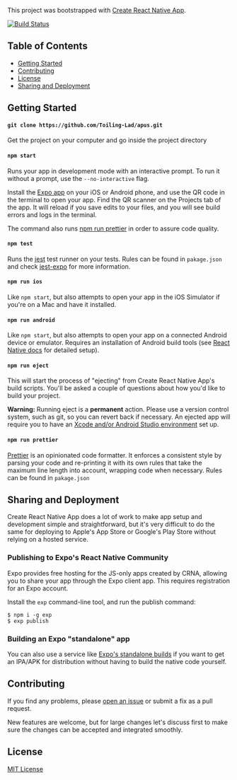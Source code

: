 This project was bootstrapped with [Create React Native App](https://github.com/react-community/create-react-native-app).

[![Build Status](https://travis-ci.org/Toiling-Lad/apus.svg?branch=master)](https://travis-ci.org/Toiling-Lad/apus)

## Table of Contents

* [ Getting Started](#getting-started)
* [ Contributing ](#contributing)
* [ License ](#license)
* [ Sharing and Deployment ](#sharing-and-deployment)

## Getting Started

#### `git clone https://github.com/Toiling-Lad/apus.git`

Get the project on your computer and go inside the project directory

#### `npm start`

Runs your app in development mode with an interactive prompt. To run it without a prompt, use the `--no-interactive` flag.

Install the [Expo app](https://expo.io) on your iOS or Android phone, and use the QR code in the terminal to open your app. Find the QR scanner on the Projects tab of the app. It will reload if you save edits to your files, and you will see build errors and logs in the terminal.

The command also runs [npm run prettier](#npm-prettier) in order to assure code quality.

#### `npm test`

Runs the [jest](https://github.com/facebook/jest) test runner on your tests. Rules can be found in `pakage.json` and check [jest-expo](https://github.com/expo/jest-expo) for more information.

#### `npm run ios`

Like `npm start`, but also attempts to open your app in the iOS Simulator if you're on a Mac and have it installed.

#### `npm run android`

Like `npm start`, but also attempts to open your app on a connected Android device or emulator. Requires an installation of Android build tools (see [React Native docs](https://facebook.github.io/react-native/docs/getting-started.html) for detailed setup).

#### `npm run eject`

This will start the process of "ejecting" from Create React Native App's build scripts. You'll be asked a couple of questions about how you'd like to build your project.

**Warning:** Running eject is a **permanent** action. Please use a version control system, such as git, so you can revert back if necessary. An ejected app will require you to have an [Xcode and/or Android Studio environment](https://facebook.github.io/react-native/docs/getting-started.html) set up.

#### `npm run prettier`

[Prettier](https://github.com/prettier/prettier) is an opinionated code formatter. It enforces a consistent style by parsing your code and re-printing it with its own rules that take the maximum line length into account, wrapping code when necessary.
Rules can be found in `pakage.json`


## Sharing and Deployment

Create React Native App does a lot of work to make app setup and development simple and straightforward, but it's very difficult to do the same for deploying to Apple's App Store or Google's Play Store without relying on a hosted service.

### Publishing to Expo's React Native Community

Expo provides free hosting for the JS-only apps created by CRNA, allowing you to share your app through the Expo client app. This requires registration for an Expo account.

Install the `exp` command-line tool, and run the publish command:

```
$ npm i -g exp
$ exp publish
```

### Building an Expo "standalone" app

You can also use a service like [Expo's standalone builds](https://docs.expo.io/versions/latest/guides/building-standalone-apps.html) if you want to get an IPA/APK for distribution without having to build the native code yourself.

## Contributing

If you find any problems, please [open an issue](https://github.com/Toiling-Lad/apus/issues/new) or submit a fix as a pull request.

New features are welcome, but for large changes let's discuss first to make sure the changes can be accepted and integrated smoothly.

## License

[MIT License](LICENSE)
